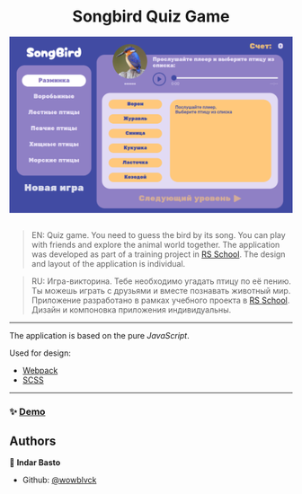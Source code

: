 <h1 align="center">Songbird Quiz Game</h1>
<div style="display: flex; justify-content: center">
  <img src="./docs/quiz.png">
</div>
<br>

> EN: Quiz game. You need to guess the bird by its song. You can play with friends and explore the animal world together. The application was developed as part of a training project in [RS School](https://rs.school). The design and layout of the application is individual.

> RU: Игра-викторина. Тебе необходимо угадать птицу по её пению. Ты можешь играть с друзьями и вместе познавать животный мир. Приложение разработано в рамках учебного проекта в [RS School](https://rs.school). Дизайн и компоновка приложения индивидуальны.

---
The application is based on the pure *JavaScript*.

Used for design:
- [Webpack](https://webpack.js.org/)
- [SCSS](https://sass-lang.com/)

---

### ✨ [Demo](https://songbird-wowblvck.netlify.app)

## Authors

👤 **Indar Basto**

* Github: [@wowblvck](https://github.com/wowblvck)
